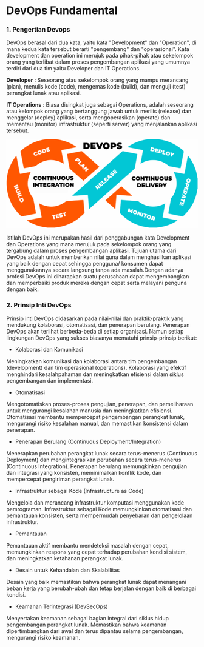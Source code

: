 # DevOps Fundamental

### 1. Pengertian Devops

DevOps berasal dari dua kata, yaitu kata "Development" dan "Operation", di mana kedua kata tersebut berarti "pengembang" dan "operasional". Kata development dan operation ini merujuk pada pihak-pihak atau sekelompok orang yang terlibat dalam proses pengembangan aplikasi yang umumnya terdiri dari dua tim yaitu Developer dan IT Operations.

**Developer** : Seseorang atau sekelompok orang yang mampu merancang (plan), menulis kode (code), mengemas kode (build), dan menguji (test) perangkat lunak atau aplikasi.

**IT Operations** : Biasa disingkat juga sebagai Operations, adalah seseorang atau kelompok orang yang bertanggung jawab untuk merilis (release) dan menggelar (deploy) aplikasi, serta mengoperasikan (operate) dan memantau (monitor) infrastruktur (seperti server) yang menjalankan aplikasi tersebut.

![gambar ci/cd](https://github.com/Dyno12323/devops-batch-19/blob/master/devops-batch-19/stage-1/day-1/images/01-devops-fundamental/DevOps-Graphic-1024x477.png)

Istilah DevOps ini merupakan hasil dari penggabungan kata Development dan Operations yang mana merujuk pada sekelompok orang yang tergabung dalam proses pengembangan aplikasi. Tujuan utama dari DevOps adalah untuk memberikan nilai guna dalam menghasilkan aplikasi yang baik dengan cepat sehingga pengguna/ konsumen dapat menggunakannya secara langsung tanpa ada masalah.Dengan adanya profesi DevOps ini diharapkan suatu perusahaan dapat mengembangkan dan memperbaiki produk mereka dengan cepat serta melayani penguna dengan baik.

### 2. Prinsip Inti DevOps

Prinsip inti DevOps didasarkan pada nilai-nilai dan praktik-praktik yang mendukung kolaborasi, otomatisasi, dan penerapan berulang. Penerapan DevOps akan terlihat berbeda-beda di setiap organisasi. Namun setiap lingkungan DevOps yang sukses biasanya mematuhi prinsip-prinsip berikut:
    
- Kolaborasi dan Komunikasi

Meningkatkan komunikasi dan kolaborasi antara tim pengembangan (development) dan tim operasional (operations). Kolaborasi yang efektif menghindari kesalahpahaman dan meningkatkan efisiensi dalam siklus pengembangan dan implementasi.

- Otomatisasi

Mengotomatiskan proses-proses pengujian, penerapan, dan pemeliharaan untuk mengurangi kesalahan manusia dan meningkatkan efisiensi. Otomatisasi membantu mempercepat pengembangan perangkat lunak, mengurangi risiko kesalahan manual, dan memastikan konsistensi dalam penerapan.

- Penerapan Berulang (Continuous Deployment/Integration)

Menerapkan perubahan perangkat lunak secara terus-menerus (Continuous Deployment) dan mengintegrasikan perubahan secara terus-menerus (Continuous Integration). Penerapan berulang memungkinkan pengujian dan integrasi yang konsisten, meminimalkan konflik kode, dan mempercepat pengiriman perangkat lunak.

- Infrastruktur sebagai Kode (Infrastructure as Code)

Mengelola dan merancang infrastruktur komputasi menggunakan kode pemrograman. Infrastruktur sebagai Kode memungkinkan otomatisasi dan pemantauan konsisten, serta mempermudah penyebaran dan pengelolaan infrastruktur.

- Pemantauan

Pemantauan aktif membantu mendeteksi masalah dengan cepat, memungkinkan respons yang cepat terhadap perubahan kondisi sistem, dan meningkatkan ketahanan perangkat lunak.

- Desain untuk Kehandalan dan Skalabilitas

Desain yang baik memastikan bahwa perangkat lunak dapat menangani beban kerja yang berubah-ubah dan tetap berjalan dengan baik di berbagai kondisi.

- Keamanan Terintegrasi (DevSecOps)

Menyertakan keamanan sebagai bagian integral dari siklus hidup pengembangan perangkat lunak. Memastikan bahwa keamanan dipertimbangkan dari awal dan terus dipantau selama pengembangan, mengurangi risiko keamanan.

